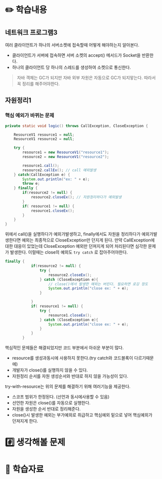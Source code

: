 # ✏️ 학습내용
## 네트워크 프로그램3 
여러 클라이언트가 하나의 서버소켓에 접속할때 어떻게 해야하는지 알아본다. 
- 클라이언트가 서버에 접속하면 서버 소켓의 accept() 메서드가 Socket을 반환한다.
- 하나의 클라이언트 당 하나의 스레드를 생성하여 소켓으로 통신한다. 

> 자바 객체는 GC가 되지만 자바 외부 자원은 자동으로 GC가 되지앟는다. 따라서 꼭 정리를 해주어야한다.


## 자원정리1
### 핵심 예외가 바뀌는 문제 
```java
private static void logic() throws CallException, CloseException {

    ResourceV1 resource1 = null;
    ResourceV1 resource2 = null;

    try {
        resource1 = new ResourceV1("resource1");
        resource2 = new ResourceV1("resource2");

        resource1.call();
        resource2.callEx(); // call 예외발생
    } catch(CallException e) {
        System.out.println("ex: " + e);
        throw e;
    } finally {
        if(resource2 != null) {
            resource2.closeEx(); // 자원정리하다가 예외발생
        }
        if( resource1 != null) {
            resource1.closeEx();
        }
    }
}
```
위에서 call()을 실행하다가 예외가발생하고, finally에서도 자원을 정리하다가 예외가발생한다면 예외는 최종적으로 CloseException만 던지게 된다. 
만약 CallException에 대한 대응이 있었는데 CloseException 예외만 던져지게 되어 처리된다면 심각한 문제가 발생한다. 이럴때는 close의 예외도 `try catch` 로 잡아주어야한다. 

```java
finally {
			if(resource2 != null) {
				try {
					resource2.closeEx();
				} catch (CloseException e){
					// close()에서 발생한 예외는 버린다. 필요하면 로깅 정도
					System.out.println("close ex: " + e);
				}

			}
			if( resource1 != null) {
				try {
					resource1.closeEx();
				} catch (CloseException e){
					System.out.println("close ex: " + e);
				}
			}
		}
```
핵심적인 문제들은 해결되었지만 코드 부분에서 아쉬운 부분이 많다.
- resource를 생성과동시에 사용하지 못한다.(try catch와 코드블록이 다르기때문에)
- 개발자가 close()를 실행하지 않을 수 있다. 
- 자원정리 순서를 자원 생성순서와 반대로 하지 않을 가능성이 있다. 

try-with-resource는 위의 문제를 해결하기 위해 여러기능을 제공한다. 
- 스코프 범위가 한정된다. (선언과 동시에사용할 수 있음)
- 선언한 자원은 close()를 자동으로 실행한다.
- 자원을 생성한 순서 반대로 정리해준다. 
- close()시 발생한 예외는 부가예외로 취급하고 핵심예외 밑으로 넣어 핵심예외가 던져지게 한다.

### 
# #️⃣ 생각해볼 문제
# 💫 학습자료